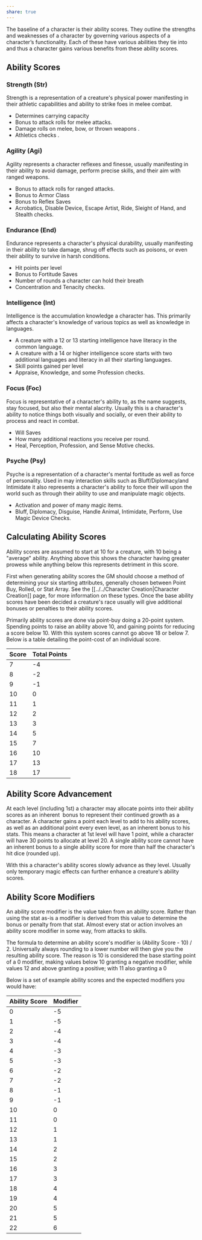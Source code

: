 ```yaml
---
share: true
---
```

The baseline of a character is their ability scores. They outline the strengths and weaknesses of a character by governing various aspects of a character’s functionality. Each of these have various abilities they tie into and thus a character gains various benefits from these ability scores.
## Ability Scores

### Strength (Str)

Strength is a representation of a creature's physical power manifesting in their athletic capabilities and ability to strike foes in melee combat.

- Determines carrying capacity
- Bonus to attack rolls for melee attacks.
- Damage rolls on melee, bow, or thrown weapons .
- Athletics checks .

### Agility (Agi)

Agility represents a character reflexes and finesse, usually manifesting in their ability to avoid damage, perform precise skills, and their aim with ranged weapons.

- Bonus to attack rolls for ranged attacks.
- Bonus to Armor Class
- Bonus to Reflex Saves
- Acrobatics, Disable Device, Escape Artist, Ride, Sleight of Hand, and Stealth checks.

### Endurance (End)

Endurance represents a character's physical durability, usually manifesting in their ability to take damage, shrug off effects such as poisons, or even their ability to survive in harsh conditions.

- Hit points per level
- Bonus to Fortitude Saves
- Number of rounds a character can hold their breath
- Concentration and Tenacity checks.

### Intelligence (Int)

Intelligence is the accumulation knowledge a character has. This primarily affects a character's knowledge of various topics as well as knowledge in languages.

- A creature with a 12 or 13 starting intelligence have literacy in the common language.
- A creature with a 14 or higher intelligence score starts with two additional languages and literacy in all their starting languages.
- Skill points gained per level
- Appraise, Knowledge, and some Profession checks.

### Focus (Foc)

Focus is representative of a character's ability to, as the name suggests, stay focused, but also their mental alacrity. Usually this is a character's ability to notice things both visually and socially, or even their ability to process and react in combat.

- Will Saves
- How many additional reactions you receive per round.
- Heal, Perception, Profession, and Sense Motive checks.

### Psyche (Psy)

Psyche is a representation of a character's mental fortitude as well as force of personality. Used in may interaction skills such as Bluff/Diplomacy/and Intimidate it also represents a character's ability to force their will upon the world such as through their ability to use and manipulate magic objects.

- Activation and power of many magic items.
- Bluff, Diplomacy, Disguise, Handle Animal, Intimidate, Perform, Use Magic Device Checks.

## Calculating Ability Scores

Ability scores are assumed to start at 10 for a creature, with 10 being a "average" ability. Anything above this shows the character having greater prowess while anything below this represents detriment in this score.

First when generating ability scores the GM should choose a method of determining your six starting attributes, generally chosen between Point Buy, Rolled, or Stat Array. See the [[../../Character Creation|Character Creation]] page, for more information on these types. Once the base ability scores have been decided a creature's race usually will give additional bonuses or penalties to their ability scores.

Primarily ability scores are done via point-buy doing a 20-point system. Spending points to raise an ability above 10, and gaining points for reducing a score below 10. With this system scores cannot go above 18 or below 7. Below is a table detailing the point-cost of an individual score.

|Score|Total Points|
|---|---|
|7|-4|
|8|-2|
|9|-1|
|10|0|
|11|1|
|12|2|
|13|3|
|14|5|
|15|7|
|16|10|
|17|13|
|18|17|

## Ability Score Advancement

At each level (including 1st) a character may allocate points into their ability scores as an inherent  bonus to represent their continued growth as a character. A character gains a point each level to add to his ability scores, as well as an additional point every even level, as an inherent bonus to his stats. This means a character at 1st level will have 1 point, while a character will have 30 points to allocate at level 20. A single ability score cannot have an inherent bonus to a single ability score for more than half the character's hit dice (rounded up).

With this a character's ability scores slowly advance as they level. Usually only temporary magic effects can further enhance a creature's ability scores.

## Ability Score Modifiers

An ability score modifier is the value taken from an ability score. Rather than using the stat as-is a modifier is derived from this value to determine the bonus or penalty from that stat. Almost every stat or action involves an ability score modifier in some way, from attacks to skills.

The formula to determine an ability score's modifier is (Ability Score - 10) / 2. Universally always rounding to a lower number will then give you the resulting ability score. The reason is 10 is considered the base starting point of a 0 modifier, making values below 10 granting a negative modifier, while values 12 and above granting a positive; with 11 also granting a 0

Below is a set of example ability scores and the expected modifiers you would have:

|Ability Score|Modifier|
|---|---|
|0|-5|
|1|-5|
|2|-4|
|3|-4|
|4|-3|
|5|-3|
|6|-2|
|7|-2|
|8|-1|
|9|-1|
|10|0|
|11|0|
|12|1|
|13|1|
|14|2|
|15|2|
|16|3|
|17|3|
|18|4|
|19|4|
|20|5|
|21|5|
|22|6|